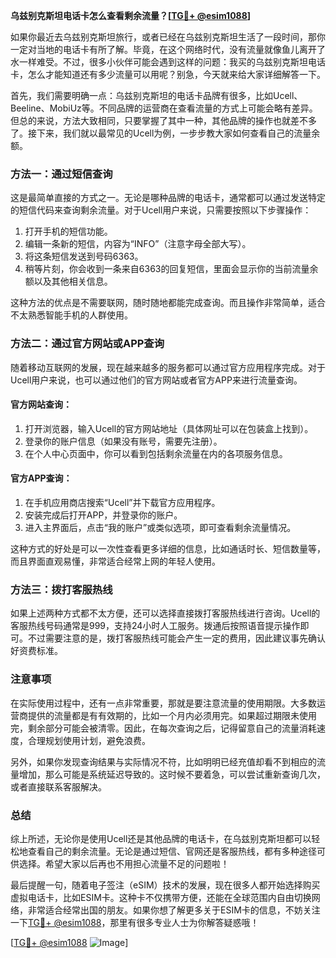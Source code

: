 **乌兹别克斯坦电话卡怎么查看剩余流量？[[TG💪+ @esim1088](https://t.me/s/esim1088)]**

如果你最近去乌兹别克斯坦旅行，或者已经在乌兹别克斯坦生活了一段时间，那你一定对当地的电话卡有所了解。毕竟，在这个网络时代，没有流量就像鱼儿离开了水一样难受。不过，很多小伙伴可能会遇到这样的问题：我买的乌兹别克斯坦电话卡，怎么才能知道还有多少流量可以用呢？别急，今天就来给大家详细解答一下。

首先，我们需要明确一点：乌兹别克斯坦的电话卡品牌有很多，比如Ucell、Beeline、MobiUz等。不同品牌的运营商在查看流量的方式上可能会略有差异。但总的来说，方法大致相同，只要掌握了其中一种，其他品牌的操作也就差不多了。接下来，我们就以最常见的Ucell为例，一步步教大家如何查看自己的流量余额。

### 方法一：通过短信查询

这是最简单直接的方式之一。无论是哪种品牌的电话卡，通常都可以通过发送特定的短信代码来查询剩余流量。对于Ucell用户来说，只需要按照以下步骤操作：

1. 打开手机的短信功能。
2. 编辑一条新的短信，内容为“INFO”（注意字母全部大写）。
3. 将这条短信发送到号码6363。
4. 稍等片刻，你会收到一条来自6363的回复短信，里面会显示你的当前流量余额以及其他相关信息。

这种方法的优点是不需要联网，随时随地都能完成查询。而且操作非常简单，适合不太熟悉智能手机的人群使用。

### 方法二：通过官方网站或APP查询

随着移动互联网的发展，现在越来越多的服务都可以通过官方应用程序完成。对于Ucell用户来说，也可以通过他们的官方网站或者官方APP来进行流量查询。

#### 官方网站查询：
1. 打开浏览器，输入Ucell的官方网站地址（具体网址可以在包装盒上找到）。
2. 登录你的账户信息（如果没有账号，需要先注册）。
3. 在个人中心页面中，你可以看到包括剩余流量在内的各项服务信息。

#### 官方APP查询：
1. 在手机应用商店搜索“Ucell”并下载官方应用程序。
2. 安装完成后打开APP，并登录你的账户。
3. 进入主界面后，点击“我的账户”或类似选项，即可查看剩余流量情况。

这种方式的好处是可以一次性查看更多详细的信息，比如通话时长、短信数量等，而且界面直观易懂，非常适合经常上网的年轻人使用。

### 方法三：拨打客服热线

如果上述两种方式都不太方便，还可以选择直接拨打客服热线进行咨询。Ucell的客服热线号码通常是999，支持24小时人工服务。拨通后按照语音提示操作即可。不过需要注意的是，拨打客服热线可能会产生一定的费用，因此建议事先确认好资费标准。

### 注意事项

在实际使用过程中，还有一点非常重要，那就是要注意流量的使用期限。大多数运营商提供的流量都是有有效期的，比如一个月内必须用完。如果超过期限未使用完，剩余部分可能会被清零。因此，在每次查询之后，记得留意自己的流量消耗速度，合理规划使用计划，避免浪费。

另外，如果你发现查询结果与实际情况不符，比如明明已经充值却看不到相应的流量增加，那么可能是系统延迟导致的。这时候不要着急，可以尝试重新查询几次，或者直接联系客服解决。

### 总结

综上所述，无论你是使用Ucell还是其他品牌的电话卡，在乌兹别克斯坦都可以轻松地查看自己的剩余流量。无论是通过短信、官网还是客服热线，都有多种途径可供选择。希望大家以后再也不用担心流量不足的问题啦！

最后提醒一句，随着电子签注（eSIM）技术的发展，现在很多人都开始选择购买虚拟电话卡，比如ESIM卡。这种卡不仅携带方便，还能在全球范围内自由切换网络，非常适合经常出国的朋友。如果你想了解更多关于ESIM卡的信息，不妨关注一下[TG💪+ @esim1088](https://t.me/s/esim1088)，那里有很多专业人士为你解答疑惑哦！

[[TG💪+ @esim1088](https://t.me/s/esim1088) ![Image](https://i.postimg.cc/4NQfJmqS/Snipaste-2025-05-13-00-14-12.png)]